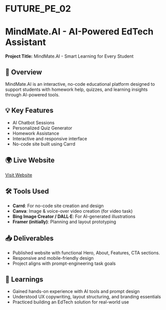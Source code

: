 # FUTURE_PE_02
# MindMate.AI - AI-Powered EdTech Assistant

**Project Title:** MindMate.AI - Smart Learning for Every Student

## 📘 Overview
MindMate.AI is an interactive, no-code educational platform designed to support students with homework help, quizzes, and learning insights through AI-powered tools.

## 💡 Key Features
- AI Chatbot Sessions
- Personalized Quiz Generator
- Homework Assistance
- Interactive and responsive interface
- No-code site built using Carrd

## 🌍 Live Website
[Visit Website](https://mindmate-ai.carrd.co)

## 🛠 Tools Used
- **Carrd**: For no-code site creation and design
- **Canva**: Image & voice-over video creation (for video task)
- **Bing Image Creator / DALL·E**: For AI-generated illustrations
- **Framer (initially)**: Planning and layout prototyping

## 📥 Deliverables
- Published website with functional Hero, About, Features, CTA sections.
- Responsive and mobile-friendly design
- Project aligns with prompt-engineering task goals

## 🙌 Learnings
- Gained hands-on experience with AI tools and prompt design
- Understood UX copywriting, layout structuring, and branding essentials
- Practiced building an EdTech solution for real-world use
